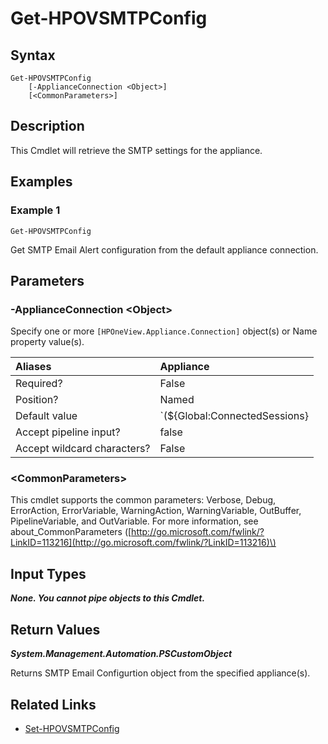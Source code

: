 ﻿---
description: Configure appliance SMTP Reporting settings.
---

# Get-HPOVSMTPConfig

## Syntax

```text
Get-HPOVSMTPConfig
    [-ApplianceConnection <Object>]
    [<CommonParameters>]
```

## Description

This Cmdlet will retrieve the SMTP settings for the appliance.

## Examples

###  Example 1 

```text
Get-HPOVSMTPConfig
```

Get SMTP Email Alert configuration from the default appliance connection.

## Parameters

### -ApplianceConnection &lt;Object&gt;

Specify one or more `[HPOneView.Appliance.Connection]` object(s) or Name property value(s).

| Aliases | Appliance |
| :--- | :--- |
| Required? | False |
| Position? | Named |
| Default value | `(${Global:ConnectedSessions} | ? Default)` |
| Accept pipeline input? | false |
| Accept wildcard characters? | False |

### &lt;CommonParameters&gt;

This cmdlet supports the common parameters: Verbose, Debug, ErrorAction, ErrorVariable, WarningAction, WarningVariable, OutBuffer, PipelineVariable, and OutVariable. For more information, see about\_CommonParameters \([http://go.microsoft.com/fwlink/?LinkID=113216](http://go.microsoft.com/fwlink/?LinkID=113216)\)

## Input Types

_**None. You cannot pipe objects to this Cmdlet.**_

## Return Values

_**System.Management.Automation.PSCustomObject**_

Returns SMTP Email Configurtion object from the specified appliance(s).

## Related Links

* [Set-HPOVSMTPConfig](set-hpovsmtpconfig.md)
